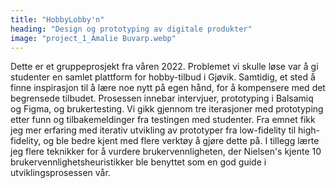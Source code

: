 ```yaml
---
title: "HobbyLobby'n"
heading: "Design og prototyping av digitale produkter"
image: "project_1_Amalie Buvarp.webp"
---
```


Dette er et gruppeprosjekt fra våren 2022. Problemet vi skulle løse var å gi studenter en samlet plattform for hobby-tilbud i Gjøvik. Samtidig, et sted å finne inspirasjon til å lære noe nytt på egen hånd, for å kompensere med det begrensede tilbudet. Prosessen innebar intervjuer, prototyping i Balsamiq og Figma, og brukertesting. Vi gikk gjennom tre iterasjoner med prototyping etter funn og tilbakemeldinger fra testingen med studenter. Fra emnet fikk jeg mer erfaring med iterativ utvikling av prototyper fra low-fidelity til high-fidelity, og ble bedre kjent med flere verktøy å gjøre dette på. I tillegg lærte jeg flere teknikker for å vurdere brukervennligheten, der Nielsen's kjente 10 brukervennlighetsheuristikker ble benyttet som en god guide i utviklingsprosessen vår.
